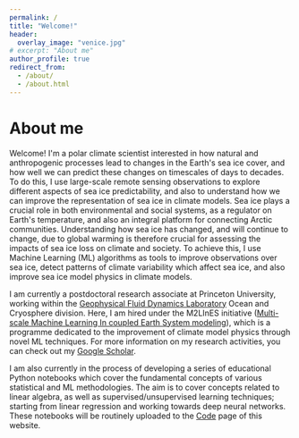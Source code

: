 ```yaml
---
permalink: /
title: "Welcome!"
header:
  overlay_image: "venice.jpg"
# excerpt: "About me"
author_profile: true
redirect_from:
  - /about/
  - /about.html
---
```


About me
======
Welcome! I'm a polar climate scientist interested in how natural and anthropogenic processes lead to changes in the Earth's sea ice cover, and how well we can predict these changes on timescales of days to decades. To do this, I use large-scale remote sensing observations to explore different aspects of sea ice predictability, and also to understand how we can improve the representation of sea ice in climate models. Sea ice plays a crucial role in both environmental and social systems, as a regulator on Earth's temperature, and also an integral platform for connecting Arctic communities. Understanding how sea ice has changed, and will continue to change, due to global warming is therefore crucial for assessing the impacts of sea ice loss on climate and society. To achieve this, I use Machine Learning (ML) algorithms as tools to improve observations over sea ice, detect patterns of climate variability which affect sea ice, and also improve sea ice model physics in climate models.

I am currently a postdoctoral research associate at Princeton University, working within the [Geophysical Fluid Dynamics Laboratory](https://www.gfdl.noaa.gov) Ocean and Cryosphere division. Here, I am hired under the M2LInES initiative ([Multi-scale Machine Learning In coupled Earth System modeling](https://m2lines.github.io)), which is a programme dedicated to the improvement of climate model physics through novel ML techniques. For more information on my research activities, you can check out my [Google Scholar](https://scholar.google.com/citations?user=zgcx9eQAAAAJ&hl=en&oi=sra).

I am also currently in the process of developing a series of educational Python notebooks which cover the fundamental concepts of various statistical and ML methodologies. The aim is to cover concepts related to linear algebra, as well as supervised/unsupervised learning techniques; starting from linear regression and working towards deep neural networks. These notebooks will be routinely uploaded to the [Code](code) page of this website.

